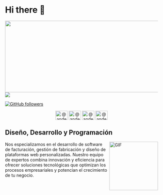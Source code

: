 # Hi there 👋
<img src= "https://webscreative.es/wp-content/uploads/2024/05/LOGO-2-WEBSCREATIVE2.png.webp" width= "788" height= "236">
<img src="https://profile-counter.glitch.me/Webs-Creative/count.svg">


[![GitHub followers](https://img.shields.io/github/followers/Webs-Creative.svg?style=social&label=Followers)](https://github.com/Webs-Creative?tab=followers)
<p align="center">
<a href="http://x.com/WesbsC8500" target="blank"><img align="center" src="https://cdn.jsdelivr.net/npm/simple-icons@3.0.1/icons/twitter.svg" alt="@andermendoza" height="30" width="40" /></a>
<a href="http://x.com/WesbsC8500" target="blank"><img align="center" src="https://cdn.jsdelivr.net/npm/simple-icons@3.0.1/icons/youtube.svg" alt="@andermendoza" height="30" width="40" /></a>
<a href="http://x.com/WesbsC8500" target="blank"><img align="center" src="https://cdn.jsdelivr.net/npm/simple-icons@3.0.1/icons/instagram.svg" alt="@andermendoza" height="30" width="40" /></a>
 <a href="http://x.com/WesbsC8500" target="blank"><img align="center" src="https://cdn.jsdelivr.net/npm/simple-icons@3.0.1/icons/tiktok.svg" alt="@andermendoza" height="30" width="40" /></a>
</p>

## Diseño, Desarrollo y Programación 
<img align="right" alt="GIF" height="160px" src="https://media.giphy.com/media/du3J3cXyzhj75IOgvA/giphy.gif" />
<p>Nos especializamos en el desarrollo de software de facturación, gestión de fabricación y diseño de plataformas web personalizadas. Nuestro equipo de expertos combina innovación y eficiencia para ofrecer soluciones tecnológicas que optimizan los procesos empresariales y potencian el crecimiento de tu negocio.</p>


